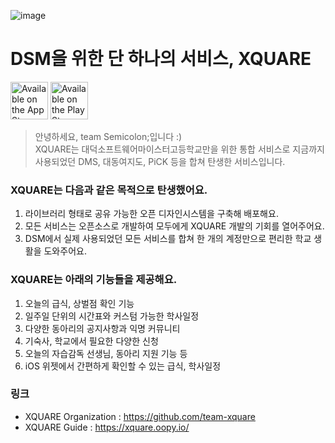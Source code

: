 ![image](https://user-images.githubusercontent.com/67373938/225011454-59943482-b4f7-4a18-adbe-5cf08d711bd4.gif)
# DSM을 위한 단 하나의 서비스, XQUARE

<a href='https://apps.apple.com/kr/app/xquare/id1633067002'><img alt='Available on the App Store' src='https://obsidian.md/images/app-store-badge.svg' height='60px'/></a> 
<a href='https://play.google.com/store/apps/details?id=com.xquare.xquare_android'><img alt='Available on the Play Store' src='https://obsidian.md/images/play-store-badge.svg' height='60px'/></a>

> 안녕하세요, team Semicolon;입니다 :)  
XQUARE는 대덕소프트웨어마이스터고등학교만을 위한 통합 서비스로 지금까지 사용되었던 DMS, 대동여지도, PiCK 등을 합쳐 탄생한 서비스입니다.

### XQUARE는 다음과 같은 목적으로 탄생했어요.
1. 라이브러리 형태로 공유 가능한 오픈 디자인시스템을 구축해 배포해요.
2. 모든 서비스는 오픈소스로 개발하여 모두에게 XQUARE 개발의 기회를 열어주어요.
3. DSM에서 실제 사용되었던 모든 서비스를 합쳐 한 개의 계정만으로 편리한 학교 생활을 도와주어요.

### XQUARE는 아래의 기능들을 제공해요.
1. 오늘의 급식, 상벌점 확인 기능
2. 일주일 단위의 시간표와 커스텀 가능한 학사일정
3. 다양한 동아리의 공지사항과 익명 커뮤니티
4. 기숙사, 학교에서 필요한 다양한 신청
5. 오늘의 자습감독 선생님, 동아리 지원 기능 등
6. iOS 위젯에서 간편하게 확인할 수 있는 급식, 학사일정

### 링크
* XQUARE Organization : https://github.com/team-xquare 
* XQUARE Guide : https://xquare.oopy.io/

